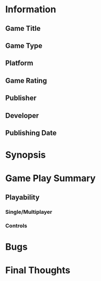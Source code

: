# Information
## Game Title

## Game Type
 
## Platform

## Game Rating

## Publisher

## Developer

## Publishing Date

# Synopsis

# Game Play Summary

## Playability

### Single/Multiplayer

### Controls

# Bugs

# Final Thoughts
